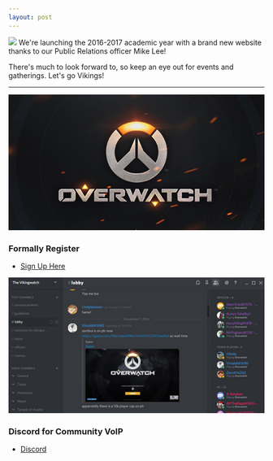 ```yaml
---
layout: post
---
```

<img src="{{ site.baseurl }}/images/blog1.jpg" class="fit image">
We're launching the 2016-2017 academic year with a brand new website thanks to our Public Relations officer Mike Lee!

There's much to look forward to, so keep an eye out for events and gatherings. Let's go Vikings!
<!-- Main -->
<section id="main" class="wrapper style1">
    <div class="container">
        <hr class="major" />
        <div class="row">
        <div class="6u">
          <section class="special">
            <a href="https://discordapp.com/invite/pMqqjaU" class="image fit"><img src="/images/pic02.jpg" alt="" /></a>
            <h3>Formally Register</h3>
            <ul class="actions">
              <li><a href="https://discordapp.com/invite/pMqqjaU" class="button alt">Sign Up Here</a></li>
            </ul>
          </section>
        </div>
        <div class="6u">
          <section class="special">
            <a href="https://discordapp.com/invite/pMqqjaU" class="image fit"><img src="/images/pic01.jpg" alt="" /></a>
            <h3>Discord for Community VoIP</h3>
            <ul class="actions">
              <li><a href="https://discordapp.com/invite/pMqqjaU" class="button special">Discord</a></li>
            </ul>
          </section>
            </div>
        </div>
    </div>
</section>
